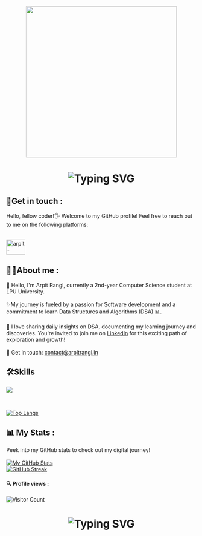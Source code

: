 <div id="header" align="center">
  <img src="https://i.giphy.com/media/v1.Y2lkPTc5MGI3NjExa3Nyc25ycG12cGJzb3BrcjFseTQyanNzbW1mdnJhZzJmNGpvaGs3dCZlcD12MV9pbnRlcm5hbF9naWZfYnlfaWQmY3Q9Zw/L1R1tvI9svkIWwpVYr/giphy.gif"  width="400"/> 
  </div>
  <div align="center"> 
      <h1>  
          <img src="https://readme-typing-svg.herokuapp.com?font=Jetbrains+mono&size=25&duration=3200&color=4FC3F7&center=true&vCenter=true&width=450&lines=Hey..+I'm+Arpit+Rangi;Welcome+to+my+Github+profile!;Passionate+about+Coding!;Exploring+new+technologies!;Let's+code+together!;Passionate+about+Coding!;" alt="Typing SVG"/> 
      </h1>
  </div>
  
  <h2 >🔗Get in touch :</h2>         
  
  Hello, fellow coder!🖐️ Welcome to my GitHub profile! Feel free to reach out to me on the following platforms: <br> <br>
  <p align="left">
<a href="https://www.linkedin.com/in/arpit-rangi-37957428b" target="blank"><img align="center" src="https://raw.githubusercontent.com/rahuldkjain/github-profile-readme-generator/master/src/images/icons/Social/linked-in-alt.svg" alt="arpit-rangi-37957428b" height="40" width="50" /></a>
</p>
       
           
  <h2 >👩‍💻About me : </h2>
   🌿 Hello, I'm Arpit Rangi, currently a 2nd-year Computer Science student at LPU University.
  <br><br>
  ✨My journey is fueled by a passion for Software development and a commitment to learn Data Structures and Algorithms (DSA) 📊.
  <br><br>
  📅 I love sharing daily insights on DSA, documenting my learning journey and discoveries. You're invited to join me on <a href="https://www.linkedin.com/in/arpit-rangi-37957428b" target="new"> LinkedIn</a> for this exciting path of exploration and growth!
  <br><br>
  📩 Get in touch: 
      <a href="mailto:contact@arpitrangi.in">contact@arpitrangi.in</a>
      <br>
  <h2>🛠️Skills</h2>
  <p>
    <a href="https://skillicons.dev">
      <img margin="8px" src="https://skillicons.dev/icons?i=firebase,androidstudio,flutter,cloudflare,arch,ubuntu,nginx,django,flask,mysql,linux,java,dart,python,postman,redis,vim,gradle" />
    </a>
  </p>
  <br>
      
  [![Top Langs](https://github-readme-stats.vercel.app/api/top-langs/?username=arangi0072&layout=compact&theme=dark&langs_count=10&card_width=445)](https://github.com/anuraghazra/github-readme-stats)
  
  ## 📊 My Stats :
  Peek into my GitHub stats to check out my digital journey! <br> <br>
  [![My GitHub Stats](https://github-readme-stats.vercel.app/api/?username=arangi0072&count_private=true&theme=tokyonight&show_icons=true)](https://github.com/arangi0072) <br>
  [![GitHub Streak](https://github-readme-streak-stats.herokuapp.com?user=arangi0072&theme=dark)](https://git.io/streak-stats)
  
  #### 🔍 Profile views :
  ![Visitor Count](https://profile-counter.glitch.me/{arangi0072}/count.svg)
  
  <div align="center">
      <h1>
          <img src="https://readme-typing-svg.herokuapp.com?font=Jetbrains+mono&size=27&duration=3200&color=3E92CC&center=true&vCenter=true&width=650&lines=Enjoy+Coding..;Code+with+passion+,+create+with+purpose.;Commit+to+your+dreams+,+push+to+GitHub.;Craft+your+dreams+with+code.;Dream+big+,+code+bigger.." alt="Typing SVG"/>
      </h1>
  </div>
